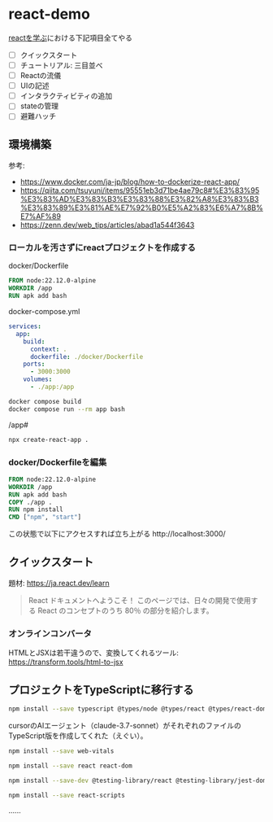 # react-demo
[reactを学ぶ](https://ja.react.dev/learn)における下記項目全てやる
  - [ ] クイックスタート
  - [ ] チュートリアル: 三目並べ
  - [ ] Reactの流儀
  - [ ] UIの記述
  - [ ] インタラクティビティの追加
  - [ ] stateの管理
  - [ ] 避難ハッチ

## 環境構築
参考: 
- https://www.docker.com/ja-jp/blog/how-to-dockerize-react-app/
- https://qiita.com/tsuyuni/items/95551eb3d71be4ae79c8#%E3%83%95%E3%83%AD%E3%83%B3%E3%83%88%E3%82%A8%E3%83%B3%E3%83%89%E3%81%AE%E7%92%B0%E5%A2%83%E6%A7%8B%E7%AF%89
- https://zenn.dev/web_tips/articles/abad1a544f3643

### ローカルを汚さずにreactプロジェクトを作成する
docker/Dockerfile
```Dockerfile
FROM node:22.12.0-alpine
WORKDIR /app
RUN apk add bash
```

docker-compose.yml
```yml
services:
  app:
    build:
      context: .
      dockerfile: ./docker/Dockerfile
    ports:
      - 3000:3000
    volumes:
      - ./app:/app
```

```bash
docker compose build 
docker compose run --rm app bash
```

/app#
```bash
npx create-react-app .
```

### docker/Dockerfileを編集

```Dockerfile
FROM node:22.12.0-alpine
WORKDIR /app
RUN apk add bash
COPY ./app .
RUN npm install
CMD ["npm", "start"]
```

この状態で以下にアクセスすれば立ち上がる
http://localhost:3000/

## クイックスタート
題材: https://ja.react.dev/learn
>React ドキュメントへようこそ！ このページでは、日々の開発で使用する React のコンセプトのうち 80％ の部分を紹介します。

### オンラインコンバータ
HTMLとJSXは若干違うので、変換してくれるツール: https://transform.tools/html-to-jsx

## プロジェクトをTypeScriptに移行する

```bash
npm install --save typescript @types/node @types/react @types/react-dom @types/jest
```
cursorのAIエージェント（claude-3.7-sonnet）がそれぞれのファイルのTypeScript版を作成してくれた（えぐい）。
```bash
npm install --save web-vitals
```
```bash
npm install --save react react-dom
```
```bash
npm install --save-dev @testing-library/react @testing-library/jest-dom
```
```bash
npm install --save react-scripts
```
......
